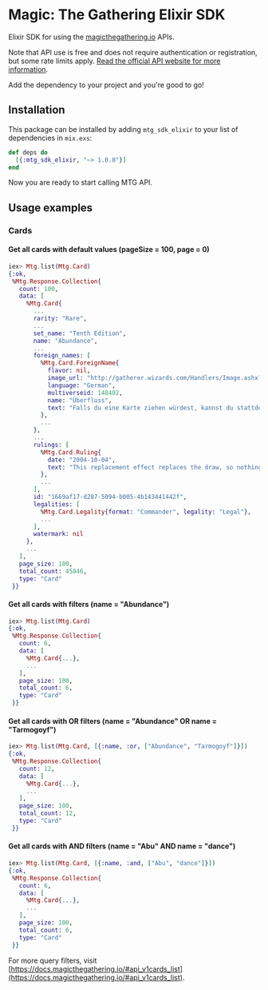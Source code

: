 # Magic: The Gathering Elixir SDK

Elixir SDK for using the [magicthegathering.io](http://magicthegathering.io) APIs.

Note that API use is free and does not require authentication or registration, but some rate limits apply. [Read the official API website for more information](https://docs.magicthegathering.io/#documentationrate_limits).

Add the dependency to your project and you're good to go!

## Installation

This package can be installed by adding `mtg_sdk_elixir` to your list of dependencies in
`mix.exs`:

```elixir
def deps do
  [{:mtg_sdk_elixir, "~> 1.0.0"}]
end
```

Now you are ready to start calling MTG API.

## Usage examples

### Cards

#### Get all cards with default values (pageSize = 100, page = 0)
```elixir
iex> Mtg.list(Mtg.Card)
{:ok,
 %Mtg.Response.Collection{
   count: 100,
   data: [
     %Mtg.Card{
       ...
       rarity: "Rare",
       ...
       set_name: "Tenth Edition",
       name: "Abundance",
       ...
       foreign_names: [
         %Mtg.Card.ForeignName{
           flavor: nil,
           image_url: "http://gatherer.wizards.com/Handlers/Image.ashx?multiverseid=148402&type=card",
           language: "German",
           multiverseid: 148402,
           name: "Überfluss",
           text: "Falls du eine Karte ziehen würdest, kannst du stattdessen Land oder Nichtland bestimmen und Karten oben von deiner Bibliothek aufdecken, bis du eine Karte der bestimmten Art aufdeckst. Nimm diese Karte auf deine Hand und lege alle anderen auf diese Weise aufgedeckten Karten in beliebiger Reihenfolge unter deine Bibliothek."
         },
         ...
       },
       ...
       rulings: [
         %Mtg.Card.Ruling{
           date: "2004-10-04",
           text: "This replacement effect replaces the draw, so nothing that triggers on a draw will trigger."
         },
         ...
       ],
       id: "1669af17-d287-5094-b005-4b143441442f",
       legalities: [
         %Mtg.Card.Legality{format: "Commander", legality: "Legal"},
         ...
       ],
       watermark: nil
     },
     ...
   ],
   page_size: 100,
   total_count: 45846,
   type: "Card"
 }}
```

#### Get all cards with filters (name = "Abundance")
```elixir
iex> Mtg.list(Mtg.Card)
{:ok,
 %Mtg.Response.Collection{
   count: 6,
   data: [
     %Mtg.Card{...},
     ...
   ],
   page_size: 100,
   total_count: 6,
   type: "Card"
 }}
```

#### Get all cards with OR filters (name = "Abundance" OR name = "Tarmogoyf")
```elixir
iex> Mtg.list(Mtg.Card, [{:name, :or, ["Abundance", "Tarmogoyf"]}])
{:ok,
 %Mtg.Response.Collection{
   count: 12,
   data: [
     %Mtg.Card{...},
     ...
   ],
   page_size: 100,
   total_count: 12,
   type: "Card"
 }}
```

#### Get all cards with AND filters (name = "Abu" AND name = "dance")
```elixir
iex> Mtg.list(Mtg.Card, [{:name, :and, ["Abu", "dance"]}])
{:ok,
 %Mtg.Response.Collection{
   count: 6,
   data: [
     %Mtg.Card{...},
     ...
   ],
   page_size: 100,
   total_count: 6,
   type: "Card"
 }}
```

For more query filters, visit [https://docs.magicthegathering.io/#api_v1cards_list](https://docs.magicthegathering.io/#api_v1cards_list).
